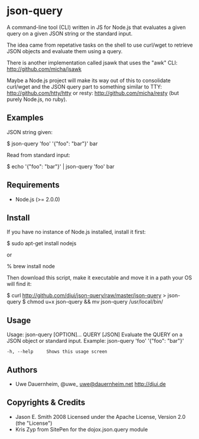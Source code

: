 # json-query

A command-line tool (CLI) written in JS for Node.js that evaluates a given query on a given JSON string or the standard input.

The idea came from repetative tasks on the shell to use curl/wget to retrieve JSON objects and evaluate them using a query. 

There is another implementation called jsawk that uses the "awk" CLI: http://github.com/micha/jsawk

Maybe a Node.js project will make its way out of this to consolidate curl/wget and the JSON query part to something similar to TTY: http://github.com/htty/htty or resty: http://github.com/micha/resty (but purely Node.js, no ruby).

## Examples

JSON string given:

  $ json-query 'foo' '{"foo": "bar"}'
  bar

Read from standard input:

  $ echo '{"foo": "bar"}' | json-query 'foo'
  bar

## Requirements

- Node.js (>= 2.0.0)

## Install

If you have no instance of Node.js installed, install it first:

  $ sudo apt-get install nodejs
  
or 

  % brew install node

Then download this script, make it executable and move it in a path your OS will find it:

  $ curl http://github.com/djui/json-query/raw/master/json-query > json-query
  $ chmod u+x json-query && mv json-query /usr/local/bin/

## Usage

  Usage: json-query [OPTION]... QUERY [JSON]
  Evaluate the QUERY on a JSON object or standard input.
  Example: json-query 'foo' '{"foo": "bar"}'
  
    -h, --help     Shows this usage screen

## Authors

- Uwe Dauernheim, @uwe_ uwe@dauernheim.net http://djui.de

## Copyrights & Credits

- Jason E. Smith 2008 Licensed under the Apache License, Version 2.0 (the "License")
- Kris Zyp from SitePen for the dojox.json.query module
